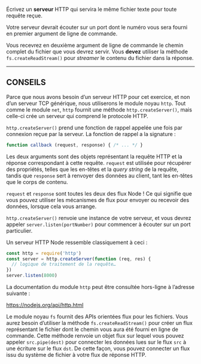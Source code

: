 Écrivez un **serveur** HTTP qui servira le même fichier texte pour toute
requête reçue.

Votre serveur devrait écouter sur un port dont le numéro vous sera fourni en
premier argument de ligne de commande.

Vous recevrez en deuxième argument de ligne de commande le chemin complet du
fichier que vous devrez servir.  Vous **devez** utiliser la méthode
`fs.createReadStream()` pour *streamer* le contenu du fichier dans la réponse.

----------------------------------------------------------------------

## CONSEILS

Parce que nous avons besoin d’un serveur HTTP pour cet exercice, et non d’un
serveur TCP générique, nous utiliserons le module noyau `http`.  Tout comme le
module `net`, `http` fournit une méthode `http.createServer()`, mais celle-ci
crée un serveur qui comprend le protocole HTTP.

`http.createServer()` prend une fonction de rappel appelée une fois par
connexion reçue par la serveur.  La fonction de rappel a la signature :

```js
function callback (request, response) { /* ... */ }
```

Les deux arguments sont des objets représentant la requête HTTP et la
réponse correspondant à cette requête.  `request` est utilisée pour récupérer
des propriétés, telles que les en-têtes et la *query string* de la requête,
tandis que `response` sert à renvoyer des données au client, tant les en-têtes
que le corps de contenu.

`request` et `response` sont toutes les deux des flux Node !  Ce qui signifie
que vous pouvez utiliser les mécanismes de flux pour envoyer ou recevoir des
données, lorsque cela vous arrange.

`http.createServer()` renvoie une instance de votre serveur, et vous devrez
appeler `server.listen(portNumber)` pour commencer à écouter sur un port
particulier.

Un serveur HTTP Node ressemble classiquement à ceci :

```js
const http = require('http')
const server = http.createServer(function (req, res) {
  // logique de traitement de la requête…
})
server.listen(8000)
```

La documentation du module `http` peut être consultée hors-ligne à l’adresse
suivante :

  https://nodejs.org/api/http.html

Le module noyau `fs` fournit des APIs orientées flux pour les fichiers.  Vous
aurez besoin d’utiliser la méthode `fs.createReadStream()` pour créer un flux
représentant le fichier dont le chemin vous aura été fourni en ligne de
commande.  Cette méthode renvoie un objet flux sur lequel vous pouvez appeler
`src.pipe(dest)` pour connecter les données lues sur le flux `src` à une
écriture sur le flux `dst`.  De cette façon, vous pouvez connecter un flux issu
du système de fichier à votre flux de réponse HTTP.
